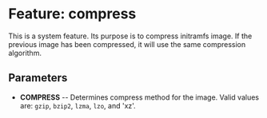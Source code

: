 # Feature: compress

This is a system feature. Its purpose is to compress initramfs image.
If the previous image has been compressed, it will use the same compression algorithm.

## Parameters

- **COMPRESS** -- Determines compress method for the image. Valid values are: `gzip`, `bzip2`, `lzma`, `lzo`, and 'xz'.
